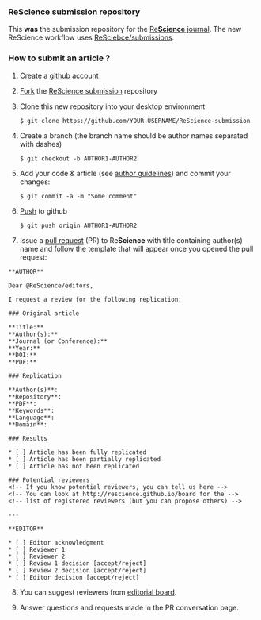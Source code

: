 
### ReScience submission repository

This **was** the submission repository for the [Re**Science** journal](https://rescience.github.io).
The new ReScience workflow uses [ReSciebce/submissions](https://github.com/ReScience/submissions).

### How to submit an article ?

1. Create a [github](https://github.com) account

2. [Fork](https://help.github.com/articles/fork-a-repo/) the [ReScience submission](https://github.com/ReScience/ReScience-submission) repository

3. Clone this new repository into your desktop environment

   ```
   $ git clone https://github.com/YOUR-USERNAME/ReScience-submission
   ```

4. Create a branch (the branch name should be author names separated with dashes)

   ```
   $ git checkout -b AUTHOR1-AUTHOR2
   ```


5. Add your code & article (see [author guidelines](https://rescience.github.io/write)) and commit your changes:

   ```
   $ git commit -a -m "Some comment"
   ```


6. [Push](https://help.github.com/articles/pushing-to-a-remote/) to github

   ```
   $ git push origin AUTHOR1-AUTHOR2
   ```

7. Issue a [pull request](https://help.github.com/articles/using-pull-requests/) (PR) to Re**Science** with title containing author(s) name and follow the template that will appear once you opened the pull request:

  ```
  **AUTHOR**

  Dear @ReScience/editors,

  I request a review for the following replication:

  ### Original article

  **Title:**  
  **Author(s):**  
  **Journal (or Conference):**  
  **Year:**  
  **DOI:**  
  **PDF:**   

  ### Replication

  **Author(s)**:   
  **Repository**:  
  **PDF**:  
  **Keywords**:  
  **Language**:  
  **Domain**:  

  ### Results

  * [ ] Article has been fully replicated
  * [ ] Article has been partially replicated
  * [ ] Article has not been replicated

  ### Potential reviewers
  <!-- If you know potential reviewers, you can tell us here -->
  <!-- You can look at http://rescience.github.io/board for the -->
  <!-- list of registered reviewers (but you can propose others) -->

  ---

  **EDITOR**

  * [ ] Editor acknowledgment
  * [ ] Reviewer 1 
  * [ ] Reviewer 2
  * [ ] Review 1 decision [accept/reject]
  * [ ] Review 2 decision [accept/reject]
  * [ ] Editor decision [accept/reject]
  ```

8. You can suggest reviewers from [editorial board](https://rescience.github.io/board).

9. Answer questions and requests made in the PR conversation page.
